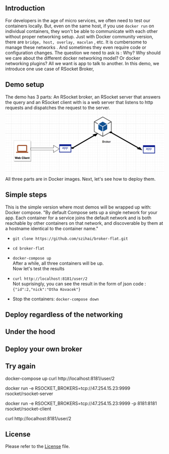 

## Introduction
For developers in the age of micro services, we often need to test our containers locally. But, even on the same host, if you use `docker run` on individual containers, they won't be able to communicate with each other without proper networking setup. Just with Docker community version, there are `bridge, host, overlay, macvlan` , etc. It is cumbersome to manage these networks . And sometimes they even require code or configuration changes. The question we need to ask is : Why? Why should we care about the different docker networking model? Or docker networking plugins? All we want is app to talk to another.
In this demo, we introduce one use case of RSocket Broker,
## Demo setup
The demo has 3 parts: An RSocket broker, an RSocket server that answers the query and an RSocket client with is a web server that listens to http requests and dispatches the request to the server.
![diagram](diagram.png)
All three parts are in Docker images.
Next, let's see how to deploy them.

## Simple steps

This is the simple version where most demos will be wrapped up with: Docker compose.
"By default Compose sets up a single network for your app. Each container for a service joins the default network and is both reachable by other containers on that network, and discoverable by them at a hostname identical to the container name."

* `git clone https://github.com/szihai/broker-flat.git`
* `cd broker-flat`
* `docker-compose up`   
After a while, all three containers will be up.        
Now let's test the results   
* `curl http://localhost:8181/user/2`   
Not suprisingly, you can see the result in the form of json code : 
`{"id":2,"nick":"Otha Kovacek"}`   

* Stop the containers: `docker-compose down`
## Deploy regardless of the networking

## Under the hood

## Deploy your own broker

## Try again

docker-compose up
curl http://localhost:8181/user/2




docker run  -e RSOCKET_BROKERS=tcp://47.254.15.23:9999 rsocket/rsocket-server

docker run  -e RSOCKET_BROKERS=tcp://47.254.15.23:9999 -p 8181:8181 rsocket/rsocket-client

curl http://localhost:8181/user/2


## License
Please refer to the [License](LICENSE) file.
